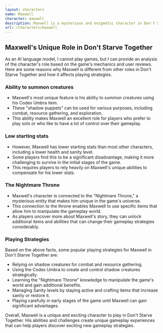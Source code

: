 ```yaml
---
layout: characters
name: Maxwell
character: maxwell
description: Maxwell is a mysterious and enigmatic character in Don't Starve Together. He is known for his top hat and suit, and appears to have a love for drama and theater. His abilities revolve around summoning creatures and utilizing his knowledge of the "Nightmare Throne" to manipulate the game's world. Maxwell's backstory and motivations are shrouded in secrecy, and players must uncover his true nature through gameplay and exploration.
url: /characters/maxwell
---
```

## Maxwell's Unique Role in Don't Starve Together

As an AI language model, I cannot play games, but I can provide an analysis of the character's role based on the game's mechanics and user reviews. Here are some reasons why Maxwell is different from other roles in Don't Starve Together and how it affects playing strategies.

### Ability to summon creatures

* Maxwell's most unique feature is his ability to summon creatures using his Codex Umbra item. 
* These "shadow puppets" can be used for various purposes, including combat, resource gathering, and exploration. 
* This ability makes Maxwell an excellent role for players who prefer to play solo or who like to have a lot of control over their gameplay.

### Low starting stats

* However, Maxwell has lower starting stats than most other characters, including a lower health and sanity level. 
* Some players find this to be a significant disadvantage, making it more challenging to survive in the initial stages of the game. 
* This requires players to rely heavily on Maxwell's unique abilities to compensate for his lower stats.

### The Nightmare Throne

* Maxwell's character is connected to the "Nightmare Throne," a mysterious entity that makes him unique in the game's universe. 
* This connection to the throne enables Maxwell to use specific items that allow him to manipulate the gameplay world. 
* As players uncover more about Maxwell's story, they can unlock additional items and abilities that can change their gameplay strategies considerably.

### Playing Strategies

Based on the above facts, some popular playing strategies for Maxwell in Don't Starve Together are:

* Relying on shadow creatures for combat and resource gathering.
* Using the Codex Umbra to create and control shadow creatures strategically.
* Learning the "Nightmare Throne" knowledge to manipulate the game's world and gain additional benefits.
* Managing Sanity levels by staying active and crafting items that increase sanity or restore it.
* Playing carefully in early stages of the game until Maxwell can gain significant advantages.

Overall, Maxwell is a unique and exciting character to play in Don't Starve Together. His abilities and challenges create unique gameplay experiences that can help players discover exciting new gameplay strategies.